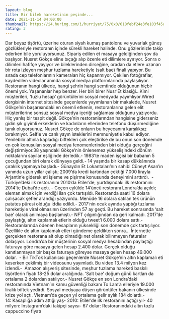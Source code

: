 ```yaml
--- 
layout: blog
title: Bir bilek hareketinin peşinde...
date: 2021-11-14 04:00:00
thumbnail: https://i4.hurimg.com/i/hurriyet/75/0x0/618febf24e3fe103f45ab449.jpg
rating: 3
---
```

Dar beyaz tişörtü, üzerine oturan siyah kumaş pantolonu ve yuvarlak güneş gözlükleriyle restoranın içinde sürekli hareket halinde. Onu gözlerinizle takip ederken bile yoruluyorsunuz. Sipariş edilen et masaya geldiğinden şov da başlıyor. Nusret Gökçe eline bıçağı alıp özenle eti dilimlere ayırıyor. Sonra o dilimleri hafifçe yayıyor ve bileklerinden dirseğine, oradan da etlere uzanan bir rota izleyen meşhur tuzlama hareketiyle (salt bae) finali yapıyor. Bu sırada cep telefonlarının kameraları hiç kapanmıyor. Çekilen fotoğraflar, kaydedilen videolar anında sosyal medya platformlarında paylaşılıyor. Restoranın hangi ülkede, hangi şehrin hangi semtinde olduğunun hiçbir önemi yok. Yaşananlar hep benzer. Her biri birer Nusr’Et klasiği...Kimi müşterileri, ‘tuzlu hesap’ görüntülerini sosyal medyada yayımlıyor.Wired dergisinin internet sitesinde geçenlerde yayımlanan bir makalede, Nusret Gökçe’nin başarısındaki en önemli etkenin, restoranlarına gelen elit müşterilerine sonsuz sosyal medya içeriği sağlaması olduğunu yazıyordu. Hiç yanlış bir tespit değil. Gökçe’nin restoranlarından hangisine giderseniz gidin şık giyimli erkeklerin ve kadınların ellerinden telefonu düşürmediğine tanık oluyorsunuz. Nusret Gökçe de onların bu heyecanını karşılıksız bırakmıyor. Selfie ve canlı yayın isteklerini memnuniyetle kabul ediyor. Yenilebilir altınla kapladığı biftekleri çok eleştirilse de bu onun son dönemde en çok konuşulan sosyal medya fenomenlerinden biri olduğu gerçeğini değiştirmiyor.38 yaşındaki Gökçe’nin önlenemez yükselişindeki dönüm noktalarını sayılar eşliğinde derledik.- 1983’te maden işçisi bir babanın 5 çocuğundan biri olarak dünyaya geldi.- 14 yaşında bir kasap dükkânında çıraklık yapmaya başladı.- Günaydın Et Lokantaları’nın sahibi Cüneyt Asan’ın yanında uzun yıllar çalıştı; 2009’da kredi kartından çektiği 7.000 lirayla Arjantin’e giderek eti işleme ve pişirme konusunda deneyimini arttırdı.  - Türkiye’deki ilk restoranını 2010’da Etiler’de, yurtdışındaki ilk restoranını 2014’te Dubai’de açtı. - Geçen eylülde 14’üncü restoranı Londra’da açıldı; eleman almak için verdiği ilan çok tartışıldı. Restoranda saati 16 dolara çalışacak şefler arandığı yazıyordu. Menüde 16 dolara satılan tek ürünün patates püresi olduğu iddia edildi.- 2017’nin ocak ayında yaptığı tuzlama hareketiyle viral olmasının üzerinden 57 ay geçti. Bu hareket sonrasında ‘salt bae’ olarak anılmaya başlamıştı.- NFT çılgınlığından da geri kalmadı. 2017’de paylaştığı, altın kaplamalı etlerin olduğu tweet’i 6.000 dolara sattı.- Restoranlarında ödenen hesapların yüksekliği son dönemde çok tartışılıyor. Özellikle de altın kaplamalı etleri gündeme geldikten sonra... İnternette gerçekten restorana ait olup olmadığı net olarak bilinmeyen faturalar dolaşıyor. Londra’da bir müşterinin sosyal medya hesabından paylaştığı faturaya göre masaya gelen hesap 2.400 dolar. Gerçek olduğu kanıtlanmayan bir başka faturaya göreyse masaya gelen hesap 49.000 dolar.  - Bir TikTok kullanıcısı geçenlerde Nusret Gökçe’nin altın kaplamalı eti keserken çekilmiş bir videosunu yayımladı. Bu video 13.4 milyon kez izlendi.-  Amazon alışveriş sitesinde, meşhur tuzlama hareketi baskılı tişörtlerin fiyatı 18-25 dolar aralığında. ‘Salt bae’ doğum günü kartları da ortalama 2 dolardan satılıyor.- Nusret Gökçe en son Londra’daki restoranında Vietnam’ın kamu güvenliği bakanı To Lam’a elleriyle 19.000 liralık biftek yedirdi. Sosyal medyaya düşen görüntüler bakanın ülkesinde krize yol açtı. Vietnam’da geçen yıl ortalama gelir aylık 184 dolardı.- 14: Kasaplığa adım attığı yaş- 2010: Etiler’de ilk restoranını açtığı yıl- 40 milyon: Instagram’daki takipçi sayısı- 67 dolar: Restoranındaki altın tozlu cappuccino fiyatı
